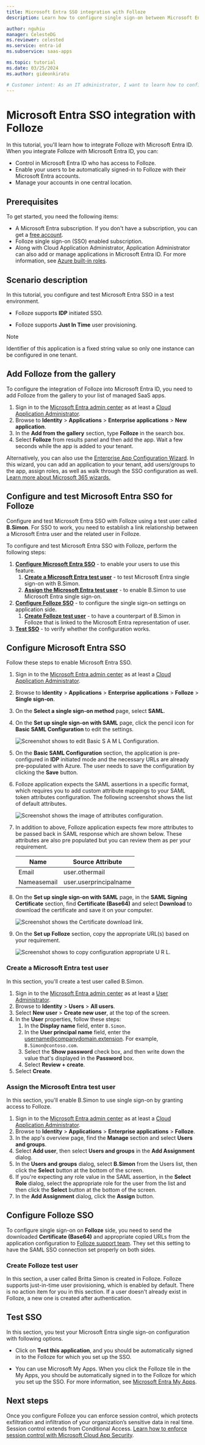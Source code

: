 ```yaml
---
title: Microsoft Entra SSO integration with Folloze
description: Learn how to configure single sign-on between Microsoft Entra ID and Folloze.

author: nguhiu
manager: CelesteDG
ms.reviewer: celested
ms.service: entra-id
ms.subservice: saas-apps

ms.topic: tutorial
ms.date: 03/25/2024
ms.author: gideonkiratu

# Customer intent: As an IT administrator, I want to learn how to configure single sign-on between Microsoft Entra ID and Folloze so that I can control who has access to Folloze, enable automatic sign-in with Microsoft Entra accounts, and manage my accounts in one central location.
---
```


# Microsoft Entra SSO integration with Folloze

In this tutorial, you'll learn how to integrate Folloze with Microsoft Entra ID. When you integrate Folloze with Microsoft Entra ID, you can:

* Control in Microsoft Entra ID who has access to Folloze.
* Enable your users to be automatically signed-in to Folloze with their Microsoft Entra accounts.
* Manage your accounts in one central location.

## Prerequisites

To get started, you need the following items:

* A Microsoft Entra subscription. If you don't have a subscription, you can get a [free account](https://azure.microsoft.com/free/).
* Folloze single sign-on (SSO) enabled subscription.
* Along with Cloud Application Administrator, Application Administrator can also add or manage applications in Microsoft Entra ID.
For more information, see [Azure built-in roles](~/identity/role-based-access-control/permissions-reference.md).

## Scenario description

In this tutorial, you configure and test Microsoft Entra SSO in a test environment.

* Folloze supports **IDP** initiated SSO.

* Folloze supports **Just In Time** user provisioning.

> [!NOTE]
> Identifier of this application is a fixed string value so only one instance can be configured in one tenant.

## Add Folloze from the gallery

To configure the integration of Folloze into Microsoft Entra ID, you need to add Folloze from the gallery to your list of managed SaaS apps.

1. Sign in to the [Microsoft Entra admin center](https://entra.microsoft.com) as at least a [Cloud Application Administrator](~/identity/role-based-access-control/permissions-reference.md#cloud-application-administrator).
1. Browse to **Identity** > **Applications** > **Enterprise applications** > **New application**.
1. In the **Add from the gallery** section, type **Folloze** in the search box.
1. Select **Folloze** from results panel and then add the app. Wait a few seconds while the app is added to your tenant.

 Alternatively, you can also use the [Enterprise App Configuration Wizard](https://portal.office.com/AdminPortal/home?Q=Docs#/azureadappintegration). In this wizard, you can add an application to your tenant, add users/groups to the app, assign roles, as well as walk through the SSO configuration as well. [Learn more about Microsoft 365 wizards.](/microsoft-365/admin/misc/azure-ad-setup-guides)

<a name='configure-and-test-azure-ad-sso-for-folloze'></a>

## Configure and test Microsoft Entra SSO for Folloze

Configure and test Microsoft Entra SSO with Folloze using a test user called **B.Simon**. For SSO to work, you need to establish a link relationship between a Microsoft Entra user and the related user in Folloze.

To configure and test Microsoft Entra SSO with Folloze, perform the following steps:

1. **[Configure Microsoft Entra SSO](#configure-azure-ad-sso)** - to enable your users to use this feature.
   1. **[Create a Microsoft Entra test user](#create-an-azure-ad-test-user)** - to test Microsoft Entra single sign-on with B.Simon.
   1. **[Assign the Microsoft Entra test user](#assign-the-azure-ad-test-user)** - to enable B.Simon to use Microsoft Entra single sign-on.
1. **[Configure Folloze SSO](#configure-folloze-sso)** - to configure the single sign-on settings on application side.
   1. **[Create Folloze test user](#create-folloze-test-user)** - to have a counterpart of B.Simon in Folloze that is linked to the Microsoft Entra representation of user.
1. **[Test SSO](#test-sso)** - to verify whether the configuration works.

<a name='configure-azure-ad-sso'></a>

## Configure Microsoft Entra SSO

Follow these steps to enable Microsoft Entra SSO.

1. Sign in to the [Microsoft Entra admin center](https://entra.microsoft.com) as at least a [Cloud Application Administrator](~/identity/role-based-access-control/permissions-reference.md#cloud-application-administrator).
1. Browse to **Identity** > **Applications** > **Enterprise applications** > **Folloze** > **Single sign-on**.
1. On the **Select a single sign-on method** page, select **SAML**.
1. On the **Set up single sign-on with SAML** page, click the pencil icon for **Basic SAML Configuration** to edit the settings.

   ![Screenshot shows to edit Basic S A M L Configuration.](common/edit-urls.png "Basic Configuration")

1. On the **Basic SAML Configuration** section, the application is pre-configured in **IDP** initiated mode and the necessary URLs are already pre-populated with Azure. The user needs to save the configuration by clicking the **Save** button.

1. Folloze application expects the SAML assertions in a specific format, which requires you to add custom attribute mappings to your SAML token attributes configuration. The following screenshot shows the list of default attributes.

	![Screenshot shows the image of attributes configuration.](common/edit-attribute.png "Attributes")

1. In addition to above, Folloze application expects few more attributes to be passed back in SAML response which are shown below. These attributes are also pre populated but you can review them as per your requirement.

	| Name |  Source Attribute|
	| ---------------| --------- |
	| Email | user.othermail |
	| Nameasemail | user.userprincipalname |

1. On the **Set up single sign-on with SAML** page, in the **SAML Signing Certificate** section,  find **Certificate (Base64)** and select **Download** to download the certificate and save it on your computer.

	![Screenshot shows the Certificate download link.](common/certificatebase64.png "Certificate")

1. On the **Set up Folloze** section, copy the appropriate URL(s) based on your requirement.

	![Screenshot shows to copy configuration appropriate U R L.](common/copy-configuration-urls.png "Metadata")

<a name='create-an-azure-ad-test-user'></a>

### Create a Microsoft Entra test user

In this section, you'll create a test user called B.Simon.

1. Sign in to the [Microsoft Entra admin center](https://entra.microsoft.com) as at least a [User Administrator](~/identity/role-based-access-control/permissions-reference.md#user-administrator).
1. Browse to **Identity** > **Users** > **All users**.
1. Select **New user** > **Create new user**, at the top of the screen.
1. In the **User** properties, follow these steps:
   1. In the **Display name** field, enter `B.Simon`.  
   1. In the **User principal name** field, enter the username@companydomain.extension. For example, `B.Simon@contoso.com`.
   1. Select the **Show password** check box, and then write down the value that's displayed in the **Password** box.
   1. Select **Review + create**.
1. Select **Create**.

<a name='assign-the-azure-ad-test-user'></a>

### Assign the Microsoft Entra test user

In this section, you'll enable B.Simon to use single sign-on by granting access to Folloze.

1. Sign in to the [Microsoft Entra admin center](https://entra.microsoft.com) as at least a [Cloud Application Administrator](~/identity/role-based-access-control/permissions-reference.md#cloud-application-administrator).
1. Browse to **Identity** > **Applications** > **Enterprise applications** > **Folloze**.
1. In the app's overview page, find the **Manage** section and select **Users and groups**.
1. Select **Add user**, then select **Users and groups** in the **Add Assignment** dialog.
1. In the **Users and groups** dialog, select **B.Simon** from the Users list, then click the **Select** button at the bottom of the screen.
1. If you're expecting any role value in the SAML assertion, in the **Select Role** dialog, select the appropriate role for the user from the list and then click the **Select** button at the bottom of the screen.
1. In the **Add Assignment** dialog, click the **Assign** button.

## Configure Folloze SSO

To configure single sign-on on **Folloze** side, you need to send the downloaded **Certificate (Base64)** and appropriate copied URLs from the application configuration to [Folloze support team](mailto:support@folloze.com). They set this setting to have the SAML SSO connection set properly on both sides.

### Create Folloze test user

In this section, a user called Britta Simon is created in Folloze. Folloze supports just-in-time user provisioning, which is enabled by default. There is no action item for you in this section. If a user doesn't already exist in Folloze, a new one is created after authentication.

## Test SSO 

In this section, you test your Microsoft Entra single sign-on configuration with following options.

* Click on **Test this application**, and you should be automatically signed in to the Folloze for which you set up the SSO.

* You can use Microsoft My Apps. When you click the Folloze tile in the My Apps, you should be automatically signed in to the Folloze for which you set up the SSO. For more information, see [Microsoft Entra My Apps](/azure/active-directory/manage-apps/end-user-experiences#azure-ad-my-apps).

## Next steps

Once you configure Folloze you can enforce session control, which protects exfiltration and infiltration of your organization’s sensitive data in real time. Session control extends from Conditional Access. [Learn how to enforce session control with Microsoft Cloud App Security](/cloud-app-security/proxy-deployment-aad).
